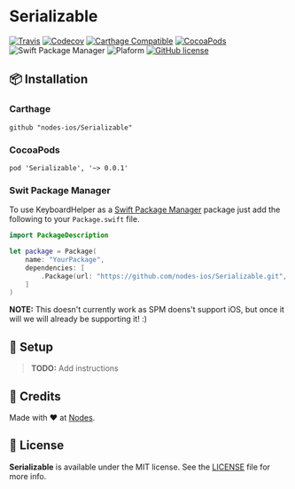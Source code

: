 # Serializable



[![Travis](https://img.shields.io/travis/nodes-ios/Serializable.svg)](https://travis-ci.org/nodes-ios/Serializable)
[![Codecov](https://img.shields.io/codecov/c/github/nodes-ios/Serializable.svg)](https://codecov.io/github/nodes-ios/Serializable)
[![Carthage Compatible](https://img.shields.io/badge/Carthage-compatible-4BC51D.svg?style=flat)](https://github.com/Carthage/Carthage)
[![CocoaPods](https://img.shields.io/cocoapods/v/Serializable.svg)](https://cocoapods.org/pods/Serializable)
![Swift Package Manager](https://img.shields.io/badge/SPM-compatible-brightgreen.svg)
![Plaform](https://img.shields.io/badge/platform-iOS-lightgrey.svg)
[![GitHub license](https://img.shields.io/badge/license-MIT-blue.svg)](https://github.com/nodes-ios/nstack-translations-generator/blob/master/LICENSE)

## 📦 Installation

### Carthage
~~~
github "nodes-ios/Serializable"
~~~

### CocoaPods
~~~
pod 'Serializable', '~> 0.0.1'
~~~

### Swit Package Manager
To use KeyboardHelper as a [Swift Package Manager](https://swift.org/package-manager/) package just add the following to your `Package.swift` file.  

~~~swift
import PackageDescription

let package = Package(
    name: "YourPackage",
    dependencies: [
        .Package(url: "https://github.com/nodes-ios/Serializable.git", majorVersion: 0)
    ]
)
~~~

**NOTE:** This doesn't currently work as SPM doens't support iOS, but once it will we will already be supporting it! :)


## 🔧 Setup
> **TODO:** Add instructions


## 👥 Credits
Made with ❤️ at [Nodes](http://nodesagency.com).

## 📄 License
**Serializable** is available under the MIT license. See the [LICENSE](https://github.com/nodes-ios/KeyboardHelper/blob/master/LICENSE) file for more info.
